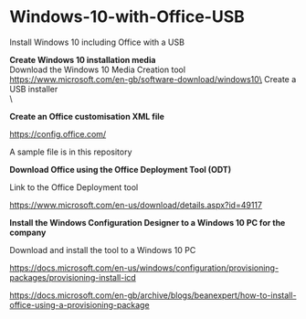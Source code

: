 # Windows-10-with-Office-USB
Install Windows 10 including Office with a USB


**Create Windows 10 installation media**\
Download the Windows 10 Media Creation tool\
https://www.microsoft.com/en-gb/software-download/windows10\
Create a USB installer\
\

**Create an Office customisation XML file**

https://config.office.com/

A sample file is in this repository



**Download Office using the Office Deployment Tool (ODT)**

Link to the Office Deployment tool

https://www.microsoft.com/en-us/download/details.aspx?id=49117



**Install the Windows Configuration Designer to a Windows 10 PC for the company**

Download and install the tool to a Windows 10 PC

https://docs.microsoft.com/en-us/windows/configuration/provisioning-packages/provisioning-install-icd



https://docs.microsoft.com/en-gb/archive/blogs/beanexpert/how-to-install-office-using-a-provisioning-package

